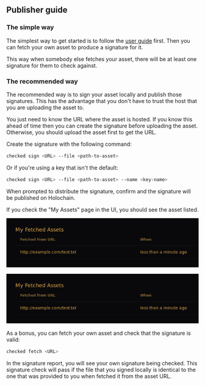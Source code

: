 ## Publisher guide

### The simple way

The simplest way to get started is to follow the [user guide](./user-guide.md) first. Then you can fetch your own 
asset to produce a signature for it.

This way when somebody else fetches your asset, there will be at least one signature for them to check against.

### The recommended way

The recommended way is to sign your asset locally and publish those signatures. This has the advantage that you don't 
have to trust the host that you are uploading the asset to.

You just need to know the URL where the asset is hosted. If you know this ahead of time then you can create the 
signature before uploading the asset. Otherwise, you should upload the asset first to get the URL.

Create the signature with the following command:

```bash
checked sign <URL> --file <path-to-asset>
```

Or if you're using a key that isn't the default:

```bash
checked sign <URL> --file <path-to-asset> --name <key-name>
```

When prompted to distribute the signature, confirm and the signature will be published on Holochain.

If you check the "My Assets" page in the UI, you should see the asset listed.

<span style="display:block;text-align:center">![Signed Asset](signed-asset.png)</span>

![signed-asset.png](signed-asset.png)

As a bonus, you can fetch your own asset and check that the signature is valid:

```bash
checked fetch <URL>
```

In the signature report, you will see your own signature being checked. This signature check will pass if the 
file that you signed locally is identical to the one that was provided to you when fetched it from the asset URL.
